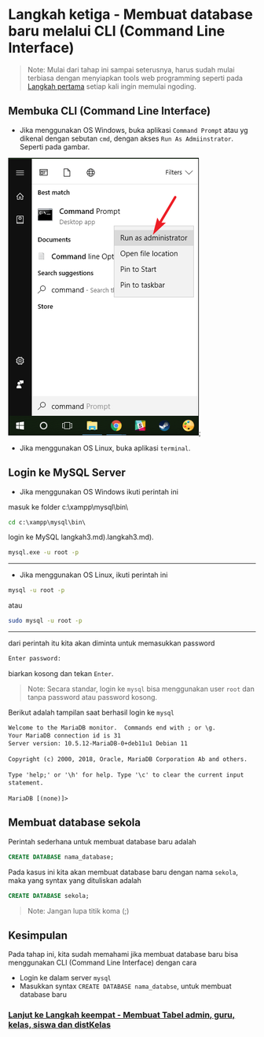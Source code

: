 # Langkah ketiga - Membuat database baru melalui CLI (Command Line Interface)

> Note: Mulai dari tahap ini sampai seterusnya, harus sudah mulai terbiasa dengan menyiapkan tools web programming seperti pada [Langkah pertama](/steps/langkah1.md) setiap kali ingin memulai ngoding.

## Membuka CLI (Command Line Interface)
* Jika menggunakan OS Windows, buka aplikasi `Command Prompt` atau yg dikenal dengan sebutan `cmd`, dengan akses `Run As Admiinstrator`. Seperti pada gambar.

![cmd Run As Administrator!](/images/image7.png);
* Jika menggunakan OS Linux, buka aplikasi `terminal`.

## Login ke MySQL Server
* Jika menggunakan OS Windows ikuti perintah ini

masuk ke folder c:\xampp\mysql\bin\
```cmd
cd c:\xampp\mysql\bin\

```
login ke MySQL
langkah3.md).langkah3.md).
```cmd
mysql.exe -u root -p

```
___

* Jika menggunakan OS Linux, ikuti perintah ini

```bash
mysql -u root -p

```
atau
```bash
sudo mysql -u root -p

```
___
dari perintah itu kita akan diminta untuk memasukkan password

```cmd
Enter password:
```
biarkan kosong dan tekan `Enter`.

> Note: Secara standar, login ke `mysql` bisa menggunakan user `root` dan tanpa password atau password kosong.

Berikut adalah tampilan saat berhasil login ke `mysql`
```
Welcome to the MariaDB monitor.  Commands end with ; or \g.
Your MariaDB connection id is 31
Server version: 10.5.12-MariaDB-0+deb11u1 Debian 11

Copyright (c) 2000, 2018, Oracle, MariaDB Corporation Ab and others.

Type 'help;' or '\h' for help. Type '\c' to clear the current input statement.

MariaDB [(none)]>
```

## Membuat database sekola
Perintah sederhana untuk membuat database baru adalah
```sql
CREATE DATABASE nama_database;
```

Pada kasus ini kita akan membuat database baru dengan nama `sekola`, maka yang syntax yang dituliskan adalah
```sql
CREATE DATABASE sekola;
```
> Note: Jangan lupa titik koma (;)

## Kesimpulan
Pada tahap ini, kita sudah memahami jika membuat database baru bisa menggunakan CLI (Command Line Interface) dengan cara
* Login ke dalam server `mysql`
* Masukkan syntax `CREATE DATABASE nama_databse`, untuk membuat database baru

### [Lanjut ke Langkah keempat - Membuat Tabel admin, guru, kelas, siswa dan distKelas](/steps/langkah4.md)